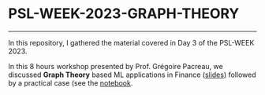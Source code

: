 # PSL-WEEK-2023-GRAPH-THEORY

----------------------------------------------

In this repository, I gathered the material covered in Day 3 of the PSL-WEEK 2023. 

In this 8 hours workshop presented by Prof. Grégoire Pacreau, we discussed **Graph Theory** based ML applications in Finance ([slides](https://github.com/abouhadid/PSL-WEEK-2023-GRAPH-THEORY/blob/main/slides.pdf)) followed by a practical case (see the [notebook](https://github.com/abouhadid/PSL-WEEK-2023-GRAPH-THEORY/blob/main/Graphs_and_Machine_Learning.ipynb). 
